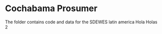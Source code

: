 # Cochabama Prosumer 

The folder contains code and data for the SDEWES latin america 
Hola 
Holas 2
